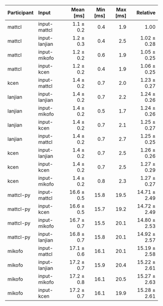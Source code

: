 | Participant | Input | Mean [ms] | Min [ms] | Max [ms] | Relative |
|:---|:---|---:|---:|---:|---:|
| mattcl | input-mattcl | 1.1 ± 0.2 | 0.4 | 1.9 | 1.00 |
| mattcl | input-lanjian | 1.2 ± 0.3 | 0.4 | 2.5 | 1.02 ± 0.28 |
| mattcl | input-mikofo | 1.2 ± 0.2 | 0.6 | 1.9 | 1.05 ± 0.25 |
| mattcl | input-kcen | 1.2 ± 0.2 | 0.4 | 1.9 | 1.06 ± 0.25 |
| kcen | input-mattcl | 1.4 ± 0.2 | 0.7 | 2.0 | 1.23 ± 0.27 |
| lanjian | input-lanjian | 1.4 ± 0.2 | 0.7 | 2.2 | 1.24 ± 0.26 |
| lanjian | input-mikofo | 1.4 ± 0.2 | 0.5 | 1.7 | 1.24 ± 0.26 |
| lanjian | input-kcen | 1.4 ± 0.2 | 0.7 | 2.1 | 1.25 ± 0.27 |
| lanjian | input-mattcl | 1.4 ± 0.2 | 0.7 | 2.7 | 1.25 ± 0.25 |
| kcen | input-lanjian | 1.4 ± 0.2 | 0.7 | 2.5 | 1.26 ± 0.26 |
| kcen | input-kcen | 1.4 ± 0.2 | 0.7 | 2.5 | 1.27 ± 0.29 |
| kcen | input-mikofo | 1.4 ± 0.2 | 0.8 | 2.3 | 1.27 ± 0.27 |
| mattcl-py | input-mattcl | 16.6 ± 0.5 | 15.8 | 19.5 | 14.71 ± 2.49 |
| mattcl-py | input-kcen | 16.6 ± 0.5 | 15.7 | 19.2 | 14.72 ± 2.49 |
| mattcl-py | input-mikofo | 16.7 ± 0.7 | 15.5 | 20.1 | 14.80 ± 2.53 |
| mattcl-py | input-lanjian | 16.8 ± 0.7 | 15.8 | 20.1 | 14.92 ± 2.57 |
| mikofo | input-mattcl | 17.1 ± 0.6 | 16.1 | 20.1 | 15.19 ± 2.58 |
| mikofo | input-lanjian | 17.2 ± 0.7 | 15.9 | 20.4 | 15.22 ± 2.61 |
| mikofo | input-mikofo | 17.2 ± 0.8 | 16.1 | 20.5 | 15.27 ± 2.63 |
| mikofo | input-kcen | 17.2 ± 0.7 | 16.1 | 19.9 | 15.28 ± 2.61 |
